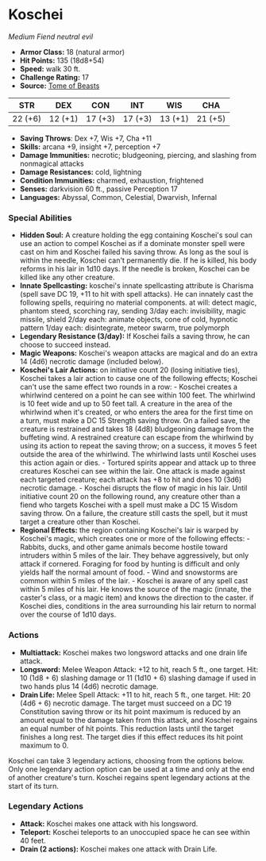 # Koschei

*Medium* *Fiend* *neutral evil*

- **Armor Class:** 18 (natural armor)
- **Hit Points:** 135 (18d8+54)
- **Speed:** walk 30 ft.
- **Challenge Rating:** 17
- **Source:** [Tome of Beasts](https://koboldpress.com/kpstore/product/tome-of-beasts-for-5th-edition-print/)

| STR | DEX | CON | INT | WIS | CHA |
| --- | --- | --- | --- | --- | --- |
| 22 (+6) | 12 (+1) | 17 (+3) | 17 (+3) | 13 (+1) | 21 (+5) |

- **Saving Throws**: Dex +7, Wis +7, Cha +11
- **Skills:** arcana +9, insight +7, perception +7
- **Damage Immunities:** necrotic; bludgeoning, piercing, and slashing from nonmagical attacks
- **Damage Resistances:** cold, lightning
- **Condition Immunities:** charmed, exhaustion, frightened
- **Senses:** darkvision 60 ft., passive Perception 17
- **Languages:** Abyssal, Common, Celestial, Dwarvish, Infernal
### Special Abilities
- **Hidden Soul:** A creature holding the egg containing Koschei's soul can use an action to compel Koschei as if a dominate monster spell were cast on him and Koschei failed his saving throw. As long as the soul is within the needle, Koschei can't permanently die. If he is killed, his body reforms in his lair in 1d10 days. If the needle is broken, Koschei can be killed like any other creature.
- **Innate Spellcasting:** koschei's innate spellcasting attribute is Charisma (spell save DC 19, +11 to hit with spell attacks). He can innately cast the following spells, requiring no material components.  at will: detect magic, phantom steed, scorching ray, sending  3/day each: invisibility, magic missile, shield  2/day each: animate objects, cone of cold, hypnotic pattern  1/day each: disintegrate, meteor swarm, true polymorph
- **Legendary Resistance (3/day):** If Koschei fails a saving throw, he can choose to succeed instead.
- **Magic Weapons:** Koschei's weapon attacks are magical and do an extra 14 (4d6) necrotic damage (included below).
- **Koschei's Lair Actions:** on initiative count 20 (losing initiative ties), Koschei takes a lair action to cause one of the following effects; Koschei can't use the same effect two rounds in a row:  - Koschei creates a whirlwind centered on a point he can see within 100 feet. The whirlwind is 10 feet wide and up to 50 feet tall. A creature in the area of the whirlwind when it's created, or who enters the area for the first time on a turn, must make a DC 15 Strength saving throw. On a failed save, the creature is restrained and takes 18 (4d8) bludgeoning damage from the buffeting wind. A restrained creature can escape from the whirlwind by using its action to repeat the saving throw; on a success, it moves 5 feet outside the area of the whirlwind. The whirlwind lasts until Koschei uses this action again or dies.  - Tortured spirits appear and attack up to three creatures Koschei can see within the lair. One attack is made against each targeted creature; each attack has +8 to hit and does 10 (3d6) necrotic damage.  - Koschei disrupts the flow of magic in his lair. Until initiative count 20 on the following round, any creature other than a fiend who targets Koschei with a spell must make a DC 15 Wisdom saving throw. On a failure, the creature still casts the spell, but it must target a creature other than Koschei.
- **Regional Effects:** the region containing Koschei's lair is warped by Koschei's magic, which creates one or more of the following effects:  - Rabbits, ducks, and other game animals become hostile toward intruders within 5 miles of the lair. They behave aggressively, but only attack if cornered. Foraging for food by hunting is difficult and only yields half the normal amount of food.  - Wind and snowstorms are common within 5 miles of the lair.  - Koschei is aware of any spell cast within 5 miles of his lair. He knows the source of the magic (innate, the caster's class, or a magic item) and knows the direction to the caster.  if Koschei dies, conditions in the area surrounding his lair return to normal over the course of 1d10 days.
### Actions
- **Multiattack:** Koschei makes two longsword attacks and one drain life attack.
- **Longsword:** Melee Weapon Attack: +12 to hit, reach 5 ft., one target. Hit: 10 (1d8 + 6) slashing damage or 11 (1d10 + 6) slashing damage if used in two hands plus 14 (4d6) necrotic damage.
- **Drain Life:** Melee Spell Attack: +11 to hit, reach 5 ft., one target. Hit: 20 (4d6 + 6) necrotic damage. The target must succeed on a DC 19 Constitution saving throw or its hit point maximum is reduced by an amount equal to the damage taken from this attack, and Koschei regains an equal number of hit points. This reduction lasts until the target finishes a long rest. The target dies if this effect reduces its hit point maximum to 0.

Koschei can take 3 legendary actions, choosing from the options below. Only one legendary action option can be used at a time and only at the end of another creature's turn. Koschei regains spent legendary actions at the start of its turn.
### Legendary Actions
- **Attack:** Koschei makes one attack with his longsword.
- **Teleport:** Koschei teleports to an unoccupied space he can see within 40 feet.
- **Drain (2 actions):** Koschei makes one attack with Drain Life.
